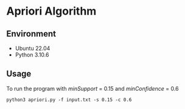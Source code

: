 Apriori Algorithm 
==========================================
Environment
-----
- Ubuntu 22.04
- Python 3.10.6

Usage
-----
To run the program with *minSupport* = 0.15 and *minConfidence* = 0.6

    python3 apriori.py -f input.txt -s 0.15 -c 0.6
